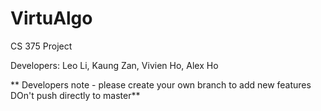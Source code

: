 # VirtuAlgo
CS 375 Project

Developers:
Leo Li,
Kaung Zan,
Vivien Ho,
Alex Ho


** Developers note - please create your own branch to add new features
    DOn't push directly to master**
